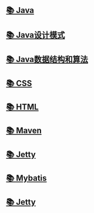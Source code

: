 ## [📚 Java](blog/JavaSE/README.md)

## [📚 Java设计模式](blog/Java_DesignPattern/README.md)

## [📚 Java数据结构和算法](blog/Java_DesignPattern/README.md)

## [📚 CSS](blog/CSS/README.md)

## [📚 HTML](blog/HTML/README.md)

## [📚 Maven](blog/Maven/README.md)

## [📚 Jetty](blog/Jetty/README.md)

## [📚 Mybatis](blog/Mybatis/README.md)

## [📚 Jetty](blog/Jetty/README.md)